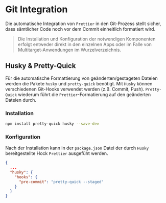 # Git Integration

Die automatische Integration von `Prettier` in den Git-Prozess stellt sicher, dass sämtlicher Code noch vor dem Commit einheitlich formatiert wird.

> Die Installation und Konfiguration der notwendigen Komponenten erfolgt entweder direkt in den einzelnen Apps oder im Falle von Multitarget-Anwendungen im Wurzelverzeichnis.

## Husky & Pretty-Quick

Für die automatische Formattierung von geänderten/gestageten Dateien werden die Pakete `husky` und `pretty-quick` benötigt. Mit `Husky` können verschiedenen Git-Hooks verwendet werden (z.B. Commit, Push). `Pretty-Quick` wiederum führt die `Prettier`-Formatierung auf den geänderten Dateien durch.

### Installation

```bash
npm install pretty-quick husky --save-dev
```

### Konfiguration

Nach der Installation kann in der `package.json` Datei der durch `Husky` bereitgestellte Hock `Prettier` ausgefüht werden.

```json
{
  ...
  "husky": {
    "hooks": {
      "pre-commit": "pretty-quick --staged"
    }
  }
}
```
